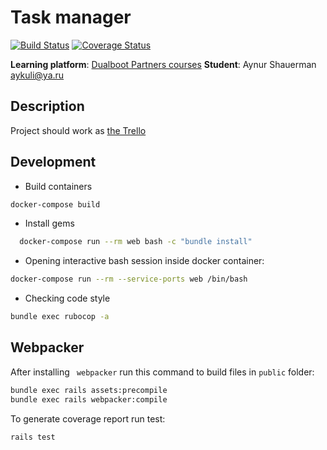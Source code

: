 # Task manager

[![Build Status](https://img.shields.io/endpoint.svg?url=https%3A%2F%2Factions-badge.atrox.dev%2Fhttps%3A%2F%2Fgithub.com%2Faykuli%2Fdualboot-ror%2Fbadge%3Fref%3Ddevelop&style=plastic)](https://actions-badge.atrox.dev/https://github.com/aykuli/dualboot-ror/goto?ref=develop)
[![Coverage Status](https://coveralls.io/repos/github/aykuli/dualboot-ror/badge.svg?branch=develop)](https://coveralls.io/github/aykuli/dualboot-ror?branch=develop)

**Learning platform**: [Dualboot Partners courses](https://learn.dualboot.ru/courses)
**Student**: Aynur Shauerman aykuli@ya.ru

## Description

Project should work as [the Trello](https://trello.com/)

## Development

- Build containers

```bash
docker-compose build
```

- Install gems

```bash
  docker-compose run --rm web bash -c "bundle install"
```

- Opening interactive bash session inside docker container:

```bash
docker-compose run --rm --service-ports web /bin/bash
```

- Checking code style

```bash
bundle exec rubocop -a
```

## Webpacker

After installing ` webpacker` run this command to build files in `public` folder:

```bash
bundle exec rails assets:precompile
bundle exec rails webpacker:compile
```

To generate coverage report run test:

```bash
rails test
```

